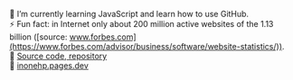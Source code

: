 
🌱 I’m currently learning JavaScript and learn how to use GitHub.  
⚡ Fun fact: in Internet only about 200 million active websites of the 1.13 billion ([source: www.forbes.com](https://www.forbes.com/advisor/business/software/website-statistics/)).  
📁 [Source code, repository](https://github.com/inonehp/inonehp.pages.dev)  
🔗 [inonehp.pages.dev](https://inonehp.pages.dev/)   
  



<!--
**inonehp/inonehp** is a ✨ _special_ ✨ repository because its `README.md` (this file) appears on your GitHub profile.

Here are some ideas to get you started:

- 🔭 I’m currently working on ...
- 🌱 I’m currently learning ...
- 👯 I’m looking to collaborate on ...
- 🤔 I’m looking for help with ...
- 💬 Ask me about ...
- 📫 How to reach me: ...
- 😄 Pronouns: ...
- ⚡ Fun fact: ...
-->


